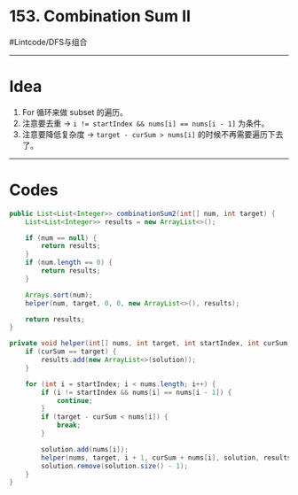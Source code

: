 # 153. Combination Sum II
#Lintcode/DFS与组合
- - - -
# Idea
1. For 循环来做 subset 的遍历。
2. 注意要去重 -> `i != startIndex && nums[i] == nums[i - 1]` 为条件。
3. 注意要降低复杂度 -> `target - curSum > nums[i]` 的时候不再需要遍历下去了。
- - - -
# Codes
```java
public List<List<Integer>> combinationSum2(int[] num, int target) {
    List<List<Integer>> results = new ArrayList<>();

    if (num == null) {
        return results;
    }
    if (num.length == 0) {
        return results;
    }

    Arrays.sort(num);
    helper(num, target, 0, 0, new ArrayList<>(), results);

    return results;
}

private void helper(int[] nums, int target, int startIndex, int curSum, List<Integer> solution, List<List<Integer>> results) {
    if (curSum == target) {
        results.add(new ArrayList<>(solution));
    }

    for (int i = startIndex; i < nums.length; i++) {
        if (i != startIndex && nums[i] == nums[i - 1]) {
            continue;
        }
        if (target - curSum < nums[i]) {
            break;
        }

        solution.add(nums[i]);
        helper(nums, target, i + 1, curSum + nums[i], solution, results);
        solution.remove(solution.size() - 1);
    }
}
```